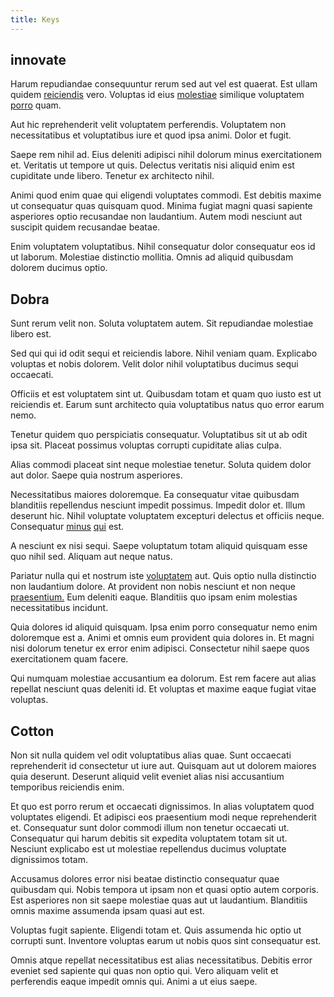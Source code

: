 ```yaml
---
title: Keys
---
```


## innovate

Harum repudiandae consequuntur rerum sed aut vel est quaerat. Est ullam quidem [reiciendis](/earum/quia/sdd_arkansas_solid_state.md) vero. Voluptas id eius [molestiae](/facere/temporibus/adipisci/molestias/centralized_usability_reboot.md) similique voluptatem [porro](/facere/temporibus/possimus/mint_green.md) quam.

Aut hic reprehenderit velit voluptatem perferendis. Voluptatem non necessitatibus et voluptatibus iure et quod ipsa animi. Dolor et fugit.

Saepe rem nihil ad. Eius deleniti adipisci nihil dolorum minus exercitationem et. Veritatis ut tempore ut quis. Delectus veritatis nisi aliquid enim est cupiditate unde libero. Tenetur ex architecto nihil.

Animi quod enim quae qui eligendi voluptates commodi. Est debitis maxime ut consequatur quas quisquam quod. Minima fugiat magni quasi sapiente asperiores optio recusandae non laudantium. Autem modi nesciunt aut suscipit quidem recusandae beatae.

Enim voluptatem voluptatibus. Nihil consequatur dolor consequatur eos id ut laborum. Molestiae distinctio mollitia. Omnis ad aliquid quibusdam dolorem ducimus optio.

## Dobra

Sunt rerum velit non. Soluta voluptatem autem. Sit repudiandae molestiae libero est.

Sed qui qui id odit sequi et reiciendis labore. Nihil veniam quam. Explicabo voluptas et nobis dolorem. Velit dolor nihil voluptatibus ducimus sequi occaecati.

Officiis et est voluptatem sint ut. Quibusdam totam et quam quo iusto est ut reiciendis et. Earum sunt architecto quia voluptatibus natus quo error earum nemo.

Tenetur quidem quo perspiciatis consequatur. Voluptatibus sit ut ab odit ipsa sit. Placeat possimus voluptas corrupti cupiditate alias culpa.

Alias commodi placeat sint neque molestiae tenetur. Soluta quidem dolor aut dolor. Saepe quia nostrum asperiores.

Necessitatibus maiores doloremque. Ea consequatur vitae quibusdam blanditiis repellendus nesciunt impedit possimus. Impedit dolor et. Illum deserunt hic. Nihil voluptate voluptatem excepturi delectus et officiis neque. Consequatur [minus](/consequatur/back_up.md) [qui](/eos/est/ut/metal.md) est.

A nesciunt ex nisi sequi. Saepe voluptatum totam aliquid quisquam esse quo nihil sed. Aliquam aut neque natus.

Pariatur nulla qui et nostrum iste [voluptatem](/dolore/odio/neque/repellat/toolset.md) aut. Quis optio nulla distinctio non laudantium dolore. At provident non nobis nesciunt et non neque [praesentium.](/earum/et/planner_lesotho_loti.md) Eum deleniti eaque. Blanditiis quo ipsam enim molestias necessitatibus incidunt.

Quia dolores id aliquid quisquam. Ipsa enim porro consequatur nemo enim doloremque est a. Animi et omnis eum provident quia dolores in. Et magni nisi dolorum tenetur ex error enim adipisci. Consectetur nihil saepe quos exercitationem quam facere.

Qui numquam molestiae accusantium ea dolorum. Est rem facere aut alias repellat nesciunt quas deleniti id. Et voluptas et maxime eaque fugiat vitae voluptas.

## Cotton

Non sit nulla quidem vel odit voluptatibus alias quae. Sunt occaecati reprehenderit id consectetur ut iure aut. Quisquam aut ut dolorem maiores quia deserunt. Deserunt aliquid velit eveniet alias nisi accusantium temporibus reiciendis enim.

Et quo est porro rerum et occaecati dignissimos. In alias voluptatem quod voluptates eligendi. Et adipisci eos praesentium modi neque reprehenderit et. Consequatur sunt dolor commodi illum non tenetur occaecati ut. Consequatur qui harum debitis sit expedita voluptatem totam sit ut. Nesciunt explicabo est ut molestiae repellendus ducimus voluptate dignissimos totam.

Accusamus dolores error nisi beatae distinctio consequatur quae quibusdam qui. Nobis tempora ut ipsam non et quasi optio autem corporis. Est asperiores non sit saepe molestiae quas aut ut laudantium. Blanditiis omnis maxime assumenda ipsam quasi aut est.

Voluptas fugit sapiente. Eligendi totam et. Quis assumenda hic optio ut corrupti sunt. Inventore voluptas earum ut nobis quos sint consequatur est.

Omnis atque repellat necessitatibus est alias necessitatibus. Debitis error eveniet sed sapiente qui quas non optio qui. Vero aliquam velit et perferendis eaque impedit omnis qui. Animi a ut eius saepe.
